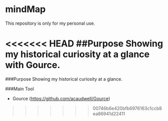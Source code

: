 # mindMap
This repository is only for my personal use.

<<<<<<< HEAD
##Purpose
Showing my historical curiosity at a glance with Gource.
=======
###Purpose
Showing my historical curiosity at a glance.

###Main Tool
- Gource (https://github.com/acaudwell/Gource)
>>>>>>> 00746b6e420bfb6976163c1ccb8ea86941d22411
